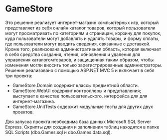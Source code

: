 # GameStore
Это решение реализует интернет-магазин компьютерных игр, который представляет из себя онлайн
каталог товаров, который пользователи могут просматривать по категориям и страницам, корзину для
покупок, куда пользователи могут добавлять и удалять товары, и форму оплаты, где пользователи могут
вводить сведения, связанные с доставкой. Кроме того, реализована административная область, которая
включает в себя средства создания, чтения, обновления и удаления для управления каталогомтоваров,
и защищенная таким образом, чтобы изменения могли вносить только зарегистрированные администраторы.
Решение реализовано с помощью ASP.NET MVC 5 и включает в себя три проекта:
- GameStore.Domain содержит классы предметной области.
- GameStore.WebUI содержит контроллеры и представления; выступает в качестве пользовательского.
интерфейса для для интернет-магазина.
- GameStore.UnitTests содержит модульные тесты для других двух проектов.

Для запуска проекта необходима база данных Microsoft SQL Server Express. Скрипты для создания и
заполнения таблиц находятся в папке SQL Scripts (dbo.Games.sql и dbo.Games.data.sql).
